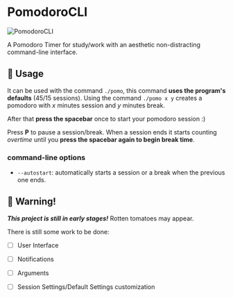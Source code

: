 # PomodoroCLI
![PomodoroCLI](../main/img/to_ma_to.png)

A Pomodoro Timer for study/work with an aesthetic non-distracting command-line interface.

## :tomato: Usage
It can be used with the command `./pomo`, this command **uses the program's defaults** (45/15 sessions).
Using the command `./pomo x y` creates a pomodoro with *x* minutes session and *y* minutes break.

After that **press the spacebar** once to start your pomodoro session :)

Press **P** to pause a session/break.
When a session ends it starts counting *overtime* until you **press the spacebar again to begin break time**.

### command-line options
- `--autostart`: automatically starts a session or a break when the previous one ends.

## :garlic: Warning!
***This project is still in early stages!***
Rotten tomatoes may appear.

There is still some work to be done:
- [ ] User Interface
- [ ] Notifications
- [ ] Arguments
- [ ] Session Settings/Default Settings customization

